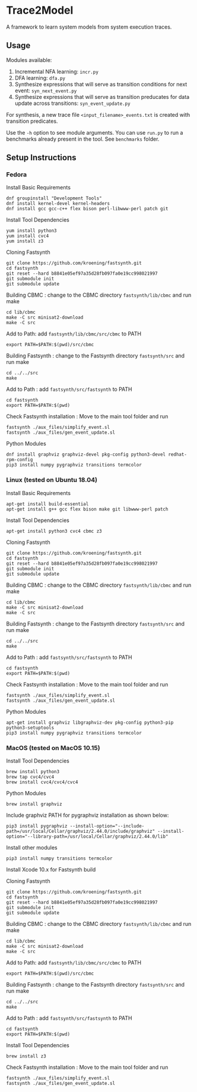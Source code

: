 # Trace2Model
A framework to learn system models from system execution traces.

## Usage
Modules available:
1. Incremental NFA learning: `incr.py`
2. DFA learning: `dfa.py`
3. Synthesize expressions that will serve as transition conditions for next event: `syn_next_event.py`
4. Synthesize expressions that will serve as transition preducates for data update across transitions: `syn_event_update.py`

For synthesis, a new trace file `<input_filename>_events.txt` is created with transition predicates.

Use the `-h` option to see module arguments. You can use `run.py` to run a benchmarks already present in the tool. See `benchmarks` folder.

## Setup Instructions

### Fedora

Install Basic Requirements

~~~
dnf groupinstall "Development Tools"
dnf install kernel-devel kernel-headers
dnf install gcc gcc-c++ flex bison perl-libwww-perl patch git
~~~

Install Tool Dependencies
~~~
yum install python3
yum install cvc4
yum install z3
~~~

Cloning Fastsynth
~~~
git clone https://github.com/kroening/fastsynth.git
cd fastsynth
git reset --hard b8841e05ef97a35d28fb097fa0e19cc998021997
git submodule init
git submodule update
~~~

Building CBMC : change to the CBMC directory `fastsynth/lib/cbmc` and run make
~~~
cd lib/cbmc
make -C src minisat2-download
make -C src
~~~

Add to Path: add `fastsynth/lib/cbmc/src/cbmc` to PATH
~~~
export PATH=$PATH:$(pwd)/src/cbmc
~~~

Building Fastsynth : change to the Fastsynth directory `fastsynth/src` and run make
~~~
cd ../../src
make
~~~

Add to Path : add `fastsynth/src/fastsynth` to PATH
~~~
cd fastsynth
export PATH=$PATH:$(pwd)
~~~

Check Fastsynth installation : Move to the main tool folder and run
~~~
fastsynth ./aux_files/simplify_event.sl
fastsynth ./aux_files/gen_event_update.sl
~~~

Python Modules
~~~
dnf install graphviz graphviz-devel pkg-config python3-devel redhat-rpm-config
pip3 install numpy pygraphviz transitions termcolor
~~~


### Linux (tested on Ubuntu 18.04)

Install Basic Requirements
~~~
apt-get install build-essential
apt-get install g++ gcc flex bison make git libwww-perl patch
~~~

Install Tool Dependencies
~~~
apt-get install python3 cvc4 cbmc z3
~~~

Cloning Fastsynth
~~~
git clone https://github.com/kroening/fastsynth.git
cd fastsynth
git reset --hard b8841e05ef97a35d28fb097fa0e19cc998021997
git submodule init
git submodule update
~~~

Building CBMC : change to the CBMC directory `fastsynth/lib/cbmc` and run make
~~~
cd lib/cbmc
make -C src minisat2-download
make -C src
~~~

Building Fastsynth : change to the Fastsynth directory `fastsynth/src` and run make
~~~
cd ../../src
make
~~~

Add to Path : add `fastsynth/src/fastsynth` to PATH
~~~
cd fastsynth
export PATH=$PATH:$(pwd)
~~~

Check Fastsynth installation : Move to the main tool folder and run
~~~
fastsynth ./aux_files/simplify_event.sl
fastsynth ./aux_files/gen_event_update.sl
~~~

Python Modules
~~~
apt-get install graphviz libgraphviz-dev pkg-config python3-pip python3-setuptools
pip3 install numpy pygraphviz transitions termcolor
~~~


### MacOS (tested on MacOS 10.15)

Install Tool Dependencies
~~~
brew install python3
brew tap cvc4/cvc4
brew install cvc4/cvc4/cvc4
~~~

Python Modules
~~~
brew install graphviz
~~~
Include graphviz PATH for pygraphviz installation as shown below:
~~~
pip3 install pygraphviz --install-option="--include-path=/usr/local/Cellar/graphviz/2.44.0/include/graphviz" --install-option="--library-path=/usr/local/Cellar/graphviz/2.44.0/lib"
~~~
Install other modules
~~~
pip3 install numpy transitions termcolor
~~~

Install Xcode 10.x for Fastsynth build

Cloning Fastsynth
~~~
git clone https://github.com/kroening/fastsynth.git
cd fastsynth
git reset --hard b8841e05ef97a35d28fb097fa0e19cc998021997
git submodule init
git submodule update
~~~

Building CBMC : change to the CBMC directory `fastsynth/lib/cbmc` and run make
~~~
cd lib/cbmc
make -C src minisat2-download
make -C src
~~~

Add to Path: add `fastsynth/lib/cbmc/src/cbmc` to PATH
~~~
export PATH=$PATH:$(pwd)/src/cbmc
~~~

Building Fastsynth : change to the Fastsynth directory `fastsynth/src` and run make
~~~
cd ../../src
make
~~~

Add to Path : add `fastsynth/src/fastsynth` to PATH
~~~
cd fastsynth
export PATH=$PATH:$(pwd)
~~~

Install Tool Dependencies
~~~
brew install z3
~~~

Check Fastsynth installation : Move to the main tool folder and run
~~~
fastsynth ./aux_files/simplify_event.sl
fastsynth ./aux_files/gen_event_update.sl
~~~

